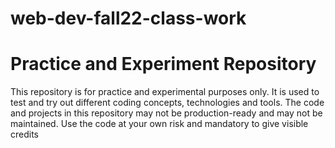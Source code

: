 # web-dev-fall22-class-work

# Practice and Experiment Repository

This repository is for practice and experimental purposes only. It is used to test and try out different coding concepts, technologies and tools. The code and projects in this repository may not be production-ready and may not be maintained. Use the code at your own risk and mandatory to give visible credits
